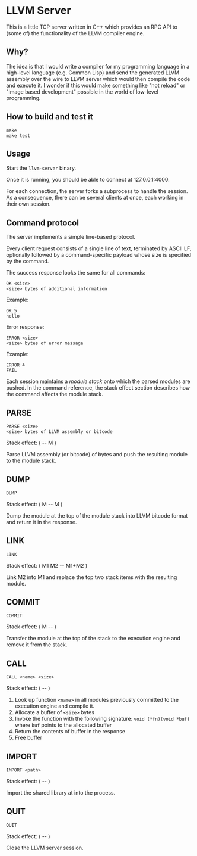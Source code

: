 # LLVM Server

This is a little TCP server written in C++ which provides an RPC API
to (some of) the functionality of the LLVM compiler engine.

## Why?

The idea is that I would write a compiler for my programming language
in a high-level language (e.g. Common Lisp) and send the generated
LLVM assembly over the wire to LLVM server which would then compile
the code and execute it. I wonder if this would make something like
"hot reload" or "image based development" possible in the world of
low-level programming.

## How to build and test it

```
make
make test
```

## Usage

Start the `llvm-server` binary.

Once it is running, you should be able to connect at 127.0.0.1:4000.

For each connection, the server forks a subprocess to handle the
session. As a consequence, there can be several clients at once, each
working in their own session.

## Command protocol

The server implements a simple line-based protocol.

Every client request consists of a single line of text, terminated by
ASCII LF, optionally followed by a command-specific payload whose size
is specified by the command.

The success response looks the same for all commands:

```
OK <size>
<size> bytes of additional information
```

Example:

```
OK 5
hello
```

Error response:

```
ERROR <size>
<size> bytes of error message
```

Example:

```
ERROR 4
FAIL
```

Each session maintains a *module stack* onto which the parsed modules
are pushed. In the command reference, the stack effect section
describes how the command affects the module stack.

## PARSE

```
PARSE <size>
<size> bytes of LLVM assembly or bitcode
```

Stack effect: ( -- M )

Parse LLVM assembly (or bitcode) of <size> bytes and push the
resulting module to the module stack.

## DUMP

```
DUMP
```

Stack effect: ( M -- M )

Dump the module at the top of the module stack into LLVM bitcode
format and return it in the response.

## LINK

```
LINK
```

Stack effect: ( M1 M2 -- M1+M2 )

Link M2 into M1 and replace the top two stack items with the resulting
module.

## COMMIT

```
COMMIT
```

Stack effect: ( M -- )

Transfer the module at the top of the stack to the execution engine
and remove it from the stack.

## CALL

```
CALL <name> <size>
```

Stack effect: ( -- )

1. Look up function `<name>` in all modules previously
   committed to the execution engine and compile it.
2. Allocate a buffer of `<size>` bytes
3. Invoke the function with the following signature:
   `void (*fn)(void *buf)`
   where `buf` points to the allocated buffer
4. Return the contents of buffer in the response
5. Free buffer

## IMPORT

```
IMPORT <path>
```

Stack effect: ( -- )

Import the shared library at <path> into the process.

## QUIT

```
QUIT
```

Stack effect: ( -- )

Close the LLVM server session.

